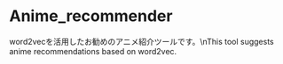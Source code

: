 # Anime_recommender
word2vecを活用したお勧めのアニメ紹介ツールです。\nThis tool suggests anime recommendations based on word2vec.
